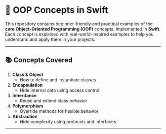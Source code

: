 # 🧠 OOP Concepts in Swift

This repository contains beginner-friendly and practical examples of the **core Object-Oriented Programming (OOP)** concepts, implemented in **Swift**. Each concept is explained with real-world-inspired examples to help you understand and apply them in your projects.

---

## 📚 Concepts Covered

1. **Class & Object**  
   - How to define and instantiate classes
2. **Encapsulation**  
   - Hide internal data using access control
3. **Inheritance**  
   - Reuse and extend class behavior
4. **Polymorphism**  
   - Override methods for flexible behavior
5. **Abstraction**  
   - Hide complexity using protocols and interfaces

---

